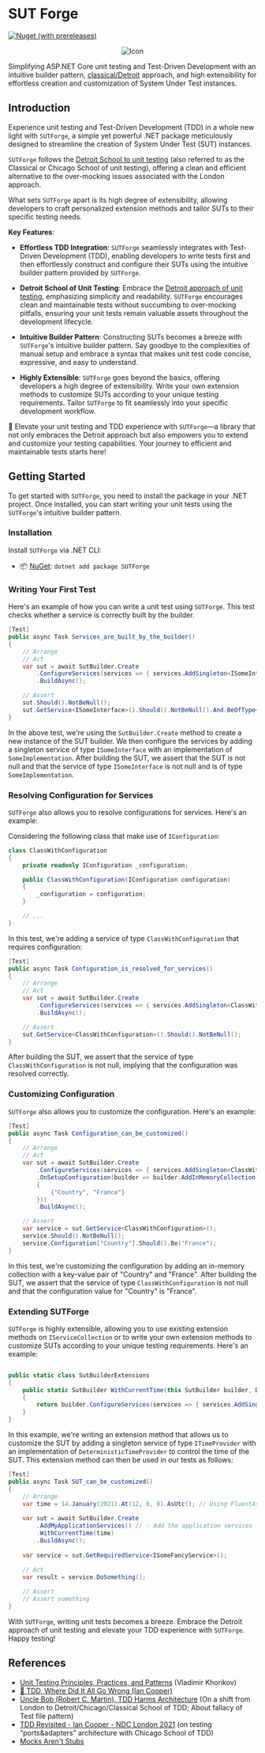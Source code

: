 # SUT Forge

[![Nuget (with prereleases)](https://img.shields.io/nuget/vpre/SUTForge)](https://www.nuget.org/packages/SutForge)


<p align="center">
    <img src="favicon.png" alt="Icon" />
</p>

Simplifying ASP.NET Core unit testing and Test-Driven Development with an intuitive builder pattern, [classical/Detroit](https://zone84.tech/architecture/london-and-detroit-schools-of-unit-tests/) approach, and high extensibility for effortless creation and customization of System Under Test instances.

## Introduction

Experience unit testing and Test-Driven Development (TDD) in a whole new light with `SUTForge`, a simple yet powerful .NET package meticulously designed to streamline the creation of System Under Test (SUT) instances. 

`SUTForge` follows the [Detroit School to unit testing](https://zone84.tech/architecture/london-and-detroit-schools-of-unit-tests/) (also referred to as the Classical or Chicago School of unit testing), offering a clean and efficient alternative to the over-mocking issues associated with the London approach. 

What sets `SUTForge` apart is its high degree of extensibility, allowing developers to craft personalized extension methods and tailor SUTs to their specific testing needs.

**Key Features**:

- **Effortless TDD Integration**: `SUTForge` seamlessly integrates with Test-Driven Development (TDD), enabling developers to write tests first and then effortlessly construct and configure their SUTs using the intuitive builder pattern provided by `SUTForge`.

- **Detroit School of Unit Testing**: Embrace the [Detroit approach of unit testing](https://zone84.tech/architecture/london-and-detroit-schools-of-unit-tests/), emphasizing simplicity and readability. `SUTForge` encourages clean and maintainable tests without succumbing to over-mocking pitfalls, ensuring your unit tests remain valuable assets throughout the development lifecycle.

- **Intuitive Builder Pattern**: Constructing SUTs becomes a breeze with `SUTForge`'s intuitive builder pattern. Say goodbye to the complexities of manual setup and embrace a syntax that makes unit test code concise, expressive, and easy to understand.

- **Highly Extensible**: `SUTForge` goes beyond the basics, offering developers a high degree of extensibility. Write your own extension methods to customize SUTs according to your unique testing requirements. Tailor `SUTForge` to fit seamlessly into your specific development workflow.

💪 Elevate your unit testing and TDD experience with `SUTForge`—a library that not only embraces the Detroit approach but also empowers you to extend and customize your testing capabilities. Your journey to efficient and maintainable tests starts here!

## Getting Started

To get started with `SUTForge`, you need to install the package in your .NET project. Once installed, you can start writing your unit tests using the `SUTForge`'s intuitive builder pattern.

### Installation

Install `SUTForge` via .NET CLI:

- 📦 [NuGet](https://nuget.org/packages/SUTForge): `dotnet add package SUTForge`

### Writing Your First Test

Here's an example of how you can write a unit test using `SUTForge`. This test checks whether a service is correctly built by the builder.

```csharp
[Test]
public async Task Services_are_built_by_the_builder()
{
    // Arrange
    // Act
    var sut = await SutBuilder.Create
        .ConfigureServices(services => { services.AddSingleton<ISomeInterface, SomeImplementation>(); })
        .BuildAsync();

    // Assert
    sut.Should().NotBeNull();
    sut.GetService<ISomeInterface>().Should().NotBeNull().And.BeOfType<SomeImplementation>();
}
```

In the above test, we're using the `SutBuilder.Create` method to create a new instance of the SUT builder. We then configure the services by adding a singleton service of type `ISomeInterface` with an implementation of `SomeImplementation`. After building the SUT, we assert that the SUT is not null and that the service of type `ISomeInterface` is not null and is of type `SomeImplementation`.

### Resolving Configuration for Services

`SUTForge` also allows you to resolve configurations for services. Here's an example:

Considering the following class that make use of `IConfiguration`:

```csharp
class ClassWithConfiguration
{   
    private readonly IConfiguration _configuration;

    public ClassWithConfiguration(IConfiguration configuration)
    {
        _configuration = configuration;
    }

    // ...
}
```

In this test, we're adding a service of type `ClassWithConfiguration` that requires configuration:

```csharp
[Test]
public async Task Configuration_is_resolved_for_services()
{
    // Arrange
    // Act
    var sut = await SutBuilder.Create
        .ConfigureServices(services => { services.AddSingleton<ClassWithConfiguration>(); })
        .BuildAsync();

    // Assert
    sut.GetService<ClassWithConfiguration>().Should().NotBeNull();
}
```

 After building the SUT, we assert that the service of type `ClassWithConfiguration` is not null, implying that the configuration was resolved correctly.

### Customizing Configuration

`SUTForge` also allows you to customize the configuration. Here's an example:

```csharp
[Test]
public async Task Configuration_can_be_customized()
{
    // Arrange
    // Act
    var sut = await SutBuilder.Create
        .ConfigureServices(services => { services.AddSingleton<ClassWithConfiguration>(); })
        .OnSetupConfiguration(builder => builder.AddInMemoryCollection(new Dictionary<string, string>
        {
            {"Country", "France"}
        }))
        .BuildAsync();

    // Assert
    var service = sut.GetService<ClassWithConfiguration>();
    service.Should().NotBeNull();
    service.Configuration["Country"].Should().Be("France");
}
```

In this test, we're customizing the configuration by adding an in-memory collection with a key-value pair of "Country" and "France". After building the SUT, we assert that the service of type `ClassWithConfiguration` is not null and that the configuration value for "Country" is "France".

### Extending SUTForge

`SUTForge` is highly extensible, allowing you to use existing extension methods on `IServiceCollection` or to write your own extension methods to customize SUTs according to your unique testing requirements. Here's an example:

```csharp   

public static class SutBuilderExtensions
{
    public static SutBuilder WithCurrentTime(this SutBuilder builder, DateTime time)
    {
        return builder.ConfigureServices(services => { services.AddSingleton<ITimeProvider(new DeterministicTimeProvider(time)); });
    }
}   
```

In this example, we're writing an extension method that allows us to customize the SUT by adding a singleton service of type `ITimeProvider` with an implementation of `DeterministicTimeProvider` to control the time of the SUT. This extension method can then be used in our tests as follows:

```csharp   
[Test]
public async Task SUT_can_be_customized()
{
    // Arrange
    var time = 14.January(2021).At(12, 0, 0).AsUtc(); // Using FluentAssertions
    
    var sut = await SutBuilder.Create
        .AddMyApplicationServices() // 💡 Add the application services (the same method you'll use in your Startup class)
        .WithCurrentTime(time)
        .BuildAsync();
    
    var service = sut.GetRequiredService<ISomeFancyService>();
    
    // Act
    var result = service.DoSomething();

    // Assert
    // Assert something
}
```

With `SUTForge`, writing unit tests becomes a breeze. Embrace the Detroit approach of unit testing and elevate your TDD experience with `SUTForge`. Happy testing!

## References

- [Unit Testing Principles, Practices, and Patterns](https://www.goodreads.com/en/book/show/48927138) (Vladimir Khorikov) 
- [🚀 TDD, Where Did It All Go Wrong (Ian Cooper)](https://www.youtube.com/watch?v=EZ05e7EMOLM)
- [Uncle Bob (Robert C. Martin), TDD Harms Architecture](https://blog.cleancoder.com/uncle-bob/2017/03/03/TDD-Harms-Architecture.html) (On a shift from London to Detroit/Chicago/Classical School of TDD; About fallacy of <class>Test file pattern)
- [TDD Revisited - Ian Cooper - NDC London 2021](https://www.youtube.com/watch?v=vOO3hulIcsY) (on testing “ports&adapters” architecture with Chicago School of TDD)
- [Mocks Aren't Stubs](https://martinfowler.com/articles/mocksArentStubs.html#ClassicalAndMockistTesting)
